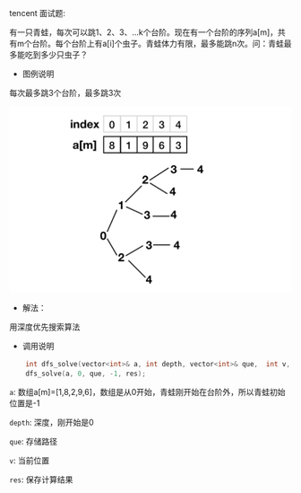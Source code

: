 


tencent 面试题:

有一只青蛙，每次可以跳1、2、3、...k个台阶。现在有一个台阶的序列a[m]，共有m个台阶。每个台阶上有a[i]个虫子。青蛙体力有限，最多能跳n次。问：青蛙最多能吃到多少只虫子？

+ 图例说明

每次最多跳3个台阶，最多跳3次

![IMAGE](../_imgs/1.png)

+ 解法：

用深度优先搜索算法

+ 调用说明


```c++
    int dfs_solve(vector<int>& a, int depth, vector<int>& que,  int v, int& res);
    dfs_solve(a, 0, que, -1, res);
```

`a`: 数组a[m]=[1,8,2,9,6]，数组是从0开始，青蛙刚开始在台阶外，所以青蛙初始位置是-1

`depth`: 深度，刚开始是0

`que`: 存储路径

`v`: 当前位置

`res`: 保存计算结果




